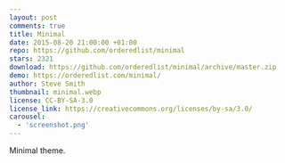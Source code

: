 ```yaml
---
layout: post
comments: true
title: Minimal
date: 2015-08-20 21:00:00 +01:00
repo: https://github.com/orderedlist/minimal
stars: 2321
download: https://github.com/orderedlist/minimal/archive/master.zip
demo: https://orderedlist.com/minimal/
author: Steve Smith
thumbnail: minimal.webp
license: CC-BY-SA-3.0
license_link: https://creativecommons.org/licenses/by-sa/3.0/
carousel:
  - 'screenshot.png'
---
```


Minimal theme.
